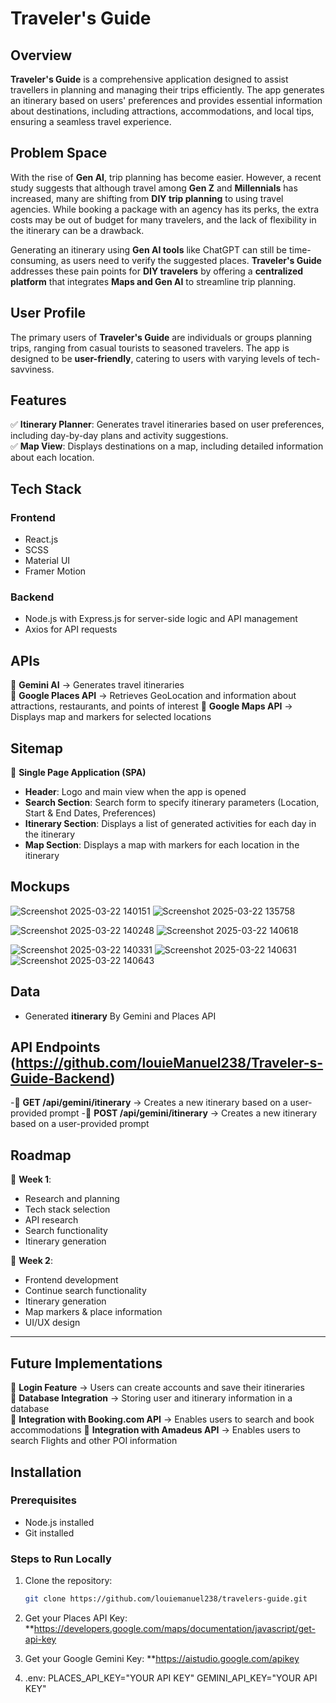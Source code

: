 # Traveler's Guide  

## Overview  

**Traveler's Guide** is a comprehensive application designed to assist travellers in planning and managing their trips efficiently. The app generates an itinerary based on users' preferences and provides essential information about destinations, including attractions, accommodations, and local tips, ensuring a seamless travel experience.  

## Problem Space  

With the rise of **Gen AI**, trip planning has become easier. However, a recent study suggests that although travel among **Gen Z** and **Millennials** has increased, many are shifting from **DIY trip planning** to using travel agencies. While booking a package with an agency has its perks, the extra costs may be out of budget for many travelers, and the lack of flexibility in the itinerary can be a drawback.  

Generating an itinerary using **Gen AI tools** like ChatGPT can still be time-consuming, as users need to verify the suggested places. **Traveler's Guide** addresses these pain points for **DIY travelers** by offering a **centralized platform** that integrates **Maps and Gen AI** to streamline trip planning.  

## User Profile  

The primary users of **Traveler's Guide** are individuals or groups planning trips, ranging from casual tourists to seasoned travelers. The app is designed to be **user-friendly**, catering to users with varying levels of tech-savviness.  

## Features  

✅ **Itinerary Planner**: Generates travel itineraries based on user preferences, including day-by-day plans and activity suggestions.  
✅ **Map View**: Displays destinations on a map, including detailed information about each location.  

## Tech Stack  

### Frontend  
- React.js  
- SCSS  
- Material UI  
- Framer Motion  

### Backend 
- Node.js with Express.js for server-side logic and API management  
- Axios for API requests 

## APIs  

🔹 **Gemini AI** → Generates travel itineraries  
🔹 **Google Places API** → Retrieves GeoLocation and information about attractions, restaurants, and points of interest
🔹 **Google Maps API** → Displays map and markers for selected locations  

## Sitemap  

📌 **Single Page Application (SPA)**  

- **Header**: Logo and main view when the app is opened  
- **Search Section**: Search form to specify itinerary parameters (Location, Start & End Dates, Preferences)    
- **Itinerary Section**: Displays a list of generated activities for each day in the itinerary  
- **Map Section**: Displays a map with markers for each location in the itinerary  

## Mockups  

![Screenshot 2025-03-22 140151](https://github.com/user-attachments/assets/57b2f563-199a-4029-98d0-7d0da843b629)
![Screenshot 2025-03-22 135758](https://github.com/user-attachments/assets/e77be692-2acc-430b-b77e-580f7183c410)


![Screenshot 2025-03-22 140248](https://github.com/user-attachments/assets/a8022856-778e-4fb7-9bd4-f0bff2cd816d)
![Screenshot 2025-03-22 140618](https://github.com/user-attachments/assets/3c2c5e5e-13f0-4d7c-b255-f7f0045a3478)


![Screenshot 2025-03-22 140331](https://github.com/user-attachments/assets/d1ec8f2f-e651-4f5a-92a3-6f003698b08c)
![Screenshot 2025-03-22 140631](https://github.com/user-attachments/assets/6c485ff4-7440-43d9-891b-f532f75d65fa)
![Screenshot 2025-03-22 140643](https://github.com/user-attachments/assets/fc076c38-b147-4f36-95c4-9d8d35280d41)

## Data  

- Generated **itinerary** By Gemini and Places API

## API Endpoints (https://github.com/louieManuel238/Traveler-s-Guide-Backend)  
-📌 **GET /api/gemini/itinerary** → Creates a new itinerary based on a user-provided prompt
-📌 **POST /api/gemini/itinerary** → Creates a new itinerary based on a user-provided prompt  

## Roadmap  

🚀 **Week 1**:  
- Research and planning  
- Tech stack selection  
- API research  
- Search functionality  
- Itinerary generation  

🚀 **Week 2**:  
- Frontend development  
- Continue search functionality  
- Itinerary generation  
- Map markers & place information  
- UI/UX design  

---

## Future Implementations  

🔹 **Login Feature** → Users can create accounts and save their itineraries   
🔹 **Database Integration** → Storing user and itinerary information in a database  
🔹 **Integration with Booking.com API** → Enables users to search and book accommodations 
🔹 **Integration with Amadeus API** → Enables users to search Flights and other POI information

## Installation  

### Prerequisites  
- Node.js installed  
- Git installed  

### Steps to Run Locally  

1. Clone the repository:  
   ```sh
   git clone https://github.com/louiemanuel238/travelers-guide.git

2. Get your Places API Key:
      **https://developers.google.com/maps/documentation/javascript/get-api-key

3. Get your Google Gemini Key:
      **https://aistudio.google.com/apikey
   
5. .env:
      PLACES_API_KEY="YOUR API KEY"
      GEMINI_API_KEY="YOUR API KEY"
